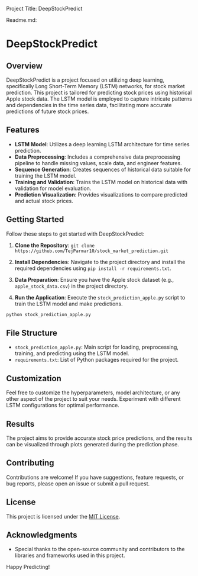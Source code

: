 Project Title: DeepStockPredict

Readme.md:

# DeepStockPredict

## Overview

DeepStockPredict is a project focused on utilizing deep learning, specifically Long Short-Term Memory (LSTM) networks, for stock market prediction. This project is tailored for predicting stock prices using historical Apple stock data. The LSTM model is employed to capture intricate patterns and dependencies in the time series data, facilitating more accurate predictions of future stock prices.

## Features

- **LSTM Model**: Utilizes a deep learning LSTM architecture for time series prediction.
- **Data Preprocessing**: Includes a comprehensive data preprocessing pipeline to handle missing values, scale data, and engineer features.
- **Sequence Generation**: Creates sequences of historical data suitable for training the LSTM model.
- **Training and Validation**: Trains the LSTM model on historical data with validation for model evaluation.
- **Prediction Visualization**: Provides visualizations to compare predicted and actual stock prices.

## Getting Started

Follow these steps to get started with DeepStockPredict:

1. **Clone the Repository**: `git clone https://github.com/TejParmar10/stock_market_prediction.git`

2. **Install Dependencies**: Navigate to the project directory and install the required dependencies using `pip install -r requirements.txt`.

3. **Data Preparation**: Ensure you have the Apple stock dataset (e.g., `apple_stock_data.csv`) in the project directory.

4. **Run the Application**: Execute the `stock_prediction_apple.py` script to train the LSTM model and make predictions.

```bash
python stock_prediction_apple.py
```

## File Structure

- `stock_prediction_apple.py`: Main script for loading, preprocessing, training, and predicting using the LSTM model.
- `requirements.txt`: List of Python packages required for the project.

## Customization

Feel free to customize the hyperparameters, model architecture, or any other aspect of the project to suit your needs. Experiment with different LSTM configurations for optimal performance.

## Results

The project aims to provide accurate stock price predictions, and the results can be visualized through plots generated during the prediction phase.

## Contributing

Contributions are welcome! If you have suggestions, feature requests, or bug reports, please open an issue or submit a pull request.

## License

This project is licensed under the [MIT License](LICENSE).

## Acknowledgments

- Special thanks to the open-source community and contributors to the libraries and frameworks used in this project.

Happy Predicting!

